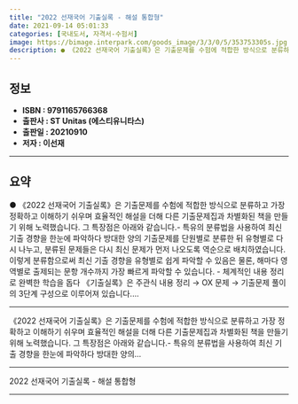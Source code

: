 ```yaml
---
title: "2022 선재국어 기출실록 - 해설 통합형"
date: 2021-09-14 05:01:33
categories: [국내도서, 자격서-수험서]
image: https://bimage.interpark.com/goods_image/3/3/0/5/353753305s.jpg
description: ● 《2022 선재국어 기출실록》은 기출문제를 수험에 적합한 방식으로 분류하고 가장 정확하고 이해하기 쉬우며 효율적인 해설을 더해 다른 기출문제집과 차별화된 책을 만들기 위해 노력했습니다. 그 특장점은 아래와 같습니다.- 특유의 분류법을 사용하여 최신 기출 경향을 한눈에 파악하다 방대
---
```


## **정보**

- **ISBN : 9791165766368**
- **출판사 : ST Unitas (에스티유니타스)**
- **출판일 : 20210910**
- **저자 : 이선재**

------



## **요약**

●  《2022 선재국어 기출실록》은 기출문제를 수험에 적합한 방식으로 분류하고 가장 정확하고 이해하기 쉬우며 효율적인 해설을 더해 다른 기출문제집과 차별화된 책을 만들기 위해 노력했습니다. 그 특장점은 아래와 같습니다.- 특유의 분류법을 사용하여 최신 기출 경향을 한눈에 파악하다 방대한 양의 기출문제를 단원별로 분류한 뒤 유형별로 다시 나누고, 분류된 문제들은 다시 최신 문제가 먼저 나오도록 역순으로 배치하였습니다. 이렇게 분류함으로써 최신 기출 경향을 유형별로 쉽게 파악할 수 있음은 물론, 해마다 영역별로 출제되는 문항 개수까지 가장 빠르게 파악할 수 있습니다. - 체계적인 내용 정리로 완벽한 학습을 돕다 《기출실록》은 주관식 내용 정리 → OX 문제 → 기출문제 풀이의 3단계 구성으로 이루어져 있습니다....

------

《2022 선재국어 기출실록》은 기출문제를 수험에 적합한 방식으로 분류하고 가장 정확하고 이해하기 쉬우며 효율적인 해설을 더해 다른 기출문제집과 차별화된 책을 만들기 위해 노력했습니다. 그 특장점은 아래와 같습니다.- 특유의 분류법을 사용하여 최신 기출 경향을 한눈에 파악하다 방대한 양의... 

------


2022 선재국어 기출실록 - 해설 통합형 

------



